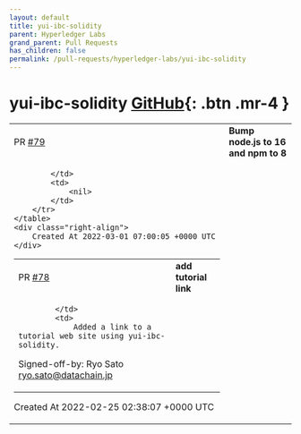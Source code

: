 ```yaml
---
layout: default
title: yui-ibc-solidity
parent: Hyperledger Labs
grand_parent: Pull Requests
has_children: false
permalink: /pull-requests/hyperledger-labs/yui-ibc-solidity
---
```


# yui-ibc-solidity <span class="fs-3 right-align">[GitHub](https://github.com/hyperledger-labs/yui-ibc-solidity){: .btn .mr-4 }</span>


<div>
    <table>
        <tr>
            <td>
                PR <a href="https://github.com/hyperledger-labs/yui-ibc-solidity/pull/79" class=".btn">#79</a>
            </td>
            <td>
                <b>
                    Bump node.js to 16 and npm to 8
                </b>
            </td>
        </tr>
        <tr>
            <td>
                
            </td>
            <td>
                <nil>
            </td>
        </tr>
    </table>
    <div class="right-align">
        Created At 2022-03-01 07:00:05 +0000 UTC
    </div>
</div>

<div>
    <table>
        <tr>
            <td>
                PR <a href="https://github.com/hyperledger-labs/yui-ibc-solidity/pull/78" class=".btn">#78</a>
            </td>
            <td>
                <b>
                    add tutorial link
                </b>
            </td>
        </tr>
        <tr>
            <td>
                
            </td>
            <td>
                Added a link to a tutorial web site using yui-ibc-solidity.

Signed-off-by: Ryo Sato <ryo.sato@datachain.jp>
            </td>
        </tr>
    </table>
    <div class="right-align">
        Created At 2022-02-25 02:38:07 +0000 UTC
    </div>
</div>

